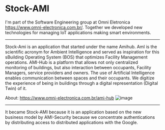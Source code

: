 # Stock-AMI

I'm part of the Software Engineering group at Omni Eletronica <https://www.omni-electronica.com.br/>. Together we developed new technologies for managing IoT applications making smart environments.

<hr>

Stock-Ami is an application that started under the name Amihub.
AmI is the scientific acronym for Ambient Intelligence and served as inspiration for this sBuilding Operating System (BOS) that optimizes Facility Management operations.
​AMI-Hub is a platform that allows not only centralized monitoring of buildings, but also interaction between occupants, Facility Managers, service providers and owners. The use of Artificial Intelligence enables communication between spaces and their occupants. We digitize the experience of being in buildings through a digital representation (Digital Twin) of it.

About: https://www.omni-electronica.com.br/ami-hub
![image](https://github.com/lamecksf/stock-ami/assets/8169680/435e4819-449c-4acf-b861-c39567af71fd)
<hr>
It became Stock-AMI because it is an application based on the new business model by AMI-Security because we concentrate authentications by distributing access to distributed applications with the Google.
